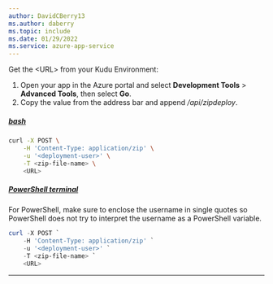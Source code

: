 ```yaml
---
author: DavidCBerry13
ms.author: daberry
ms.topic: include
ms.date: 01/29/2022
ms.service: azure-app-service
---
```

Get the \<URL> from your Kudu Environment: 

1. Open your app in the Azure portal and select **Development Tools** > **Advanced Tools**, then select **Go**.
1. Copy the value from the address bar and append */api/zipdeploy*.

##### [bash](#tab/terminal-bash)

```bash
curl -X POST \
    -H 'Content-Type: application/zip' \
    -u '<deployment-user>' \
    -T <zip-file-name> \
    <URL>
```

##### [PowerShell terminal](#tab/terminal-powershell)

For PowerShell, make sure to enclose the username in single quotes so PowerShell does not try to interpret the username as a PowerShell variable.

```powershell
curl -X POST `
    -H 'Content-Type: application/zip' `
    -u '<deployment-user>' `
    -T <zip-file-name> `
    <URL>
```

---
